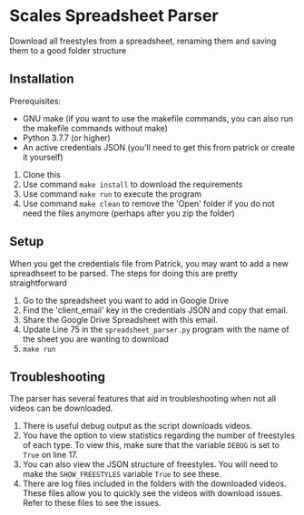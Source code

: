 # Scales Spreadsheet Parser
Download all freestyles from a spreadsheet, renaming them and saving them to a good folder structure

## Installation
Prerequisites: 
- GNU make (if you want to use the makefile commands, you can also run the makefile commands without make)
- Python 3.7.7 (or higher)
- An active credentials JSON (you'll need to get this from patrick or create it yourself)

1. Clone this
2. Use command `make install` to download the requirements
3. Use command `make run` to execute the program
4. Use command `make clean` to remove the 'Open' folder if you do not need the files anymore (perhaps after you zip the folder)

## Setup 
When you get the credentials file from Patrick, you may want to add a new spreadhseet to be parsed. The steps for doing this are pretty straightforward

1. Go to the spreadsheet you want to add in Google Drive
2. Find the 'client_email' key in the credentials JSON and copy that email.
3. Share the Google Drive Spreadsheet with this email.
4. Update Line 75 in the `spreadsheet_parser.py` program with the name of the sheet you are wanting to download
5. `make run`

## Troubleshooting
The parser has several features that aid in troubleshooting when not all videos can be downloaded.

1. There is useful debug output as the script downloads videos.
2. You have the option to view statistics regarding the number of freestyles of each type. To view this, make sure that the variable `DEBUG` is set to `True` on line 17.
3. You can also view the JSON structure of freestyles. You will need to make the `SHOW_FREESTYLES` variable `True` to see these.
4. There are log files included in the folders with the downloaded videos. These files allow you to quickly see the videos with download issues. Refer to these files to see the issues. 
